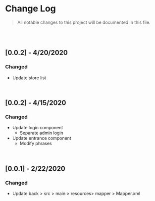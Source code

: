 # Change Log 

> All notable changes to this project will be documented in this file.

<br>

<br/>

## [0.0.2] - 4/20/2020

### Changed

- Update store list

<br>

## [0.0.2] - 4/15/2020

### Changed

- Update login component
  -  Separate admin login
- Update entrance component
  - Modify phrases

<br>

## [0.0.1] - 2/22/2020

### Changed

- Update back > src > main > resources> mapper > Mapper.xml